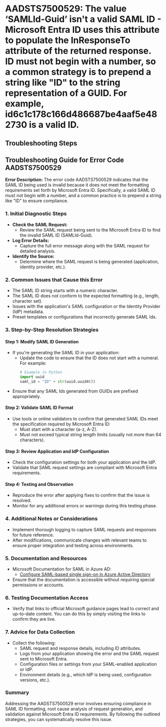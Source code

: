 # AADSTS7500529: The value ‘SAMLId-Guid’ isn't a valid SAML ID - Microsoft Entra ID uses this attribute to populate the InResponseTo attribute of the returned response. ID must not begin with a number, so a common strategy is to prepend a string like "ID" to the string representation of a GUID. For example, id6c1c178c166d486687be4aaf5e482730 is a valid ID.

## Troubleshooting Steps

## Troubleshooting Guide for Error Code AADSTS7500529

**Error Description:** The error code AADSTS7500529 indicates that the SAML ID
being used is invalid because it does not meet the formatting requirements set
forth by Microsoft Entra ID. Specifically, a valid SAML ID must not begin with a
number, and a common practice is to prepend a string like "ID" to ensure
compliance.

### 1. Initial Diagnostic Steps

- **Check the SAML Request:**
  - Review the SAML request being sent to the Microsoft Entra ID to find the
    invalid SAML ID (SAMLId-Guid).
- **Log Error Details:**
  - Capture the full error message along with the SAML request for detailed
    analysis.
- **Identify the Source:**
  - Determine where the SAML request is being generated (application, identity
    provider, etc.).

### 2. Common Issues that Cause this Error

- The SAML ID string starts with a numeric character.
- The SAML ID does not conform to the expected formatting (e.g., length,
  character set).
- Issues with the application's SAML configuration or the Identity Provider
  (IdP) metadata.
- Preset templates or configurations that incorrectly generate SAML Ids.

### 3. Step-by-Step Resolution Strategies

#### Step 1: Modify SAML ID Generation

- If you're generating the SAML ID in your application:
  - Update the code to ensure that the ID does not start with a numeral. For
    example:
    ```python
    # Example in Python
    import uuid
    saml_id = "ID" + str(uuid.uuid4())
    ```
- Ensure that any SAML Ids generated from GUIDs are prefixed appropriately.

#### Step 2: Validate SAML ID Format

- Use tools or online validators to confirm that generated SAML IDs meet the
  specification required by Microsoft Entra ID:
  - Must start with a character (a-z, A-Z).
  - Must not exceed typical string length limits (usually not more than 64
    characters).

#### Step 3: Review Application and IdP Configuration

- Check the configuration settings for both your application and the IdP.
- Validate that SAML request settings are compliant with Microsoft Entra
  requirements.

#### Step 4: Testing and Observation

- Reproduce the error after applying fixes to confirm that the issue is
  resolved.
- Monitor for any additional errors or warnings during this testing phase.

### 4. Additional Notes or Considerations

- Implement thorough logging to capture SAML requests and responses for future
  reference.
- After modifications, communicate changes with relevant teams to ensure proper
  integration and testing across environments.

### 5. Documentation and Resources

- Microsoft Documentation for SAML in Azure AD:
  - [Configure SAML-based single sign-on in Azure Active Directory](https://docs.microsoft.com/en-us/azure/active-directory/develop/active-directory-saml-protocol)
- Ensure that the documentation is accessible without requiring special
  permissions or accounts.

### 6. Testing Documentation Access

- Verify that links to official Microsoft guidance pages lead to correct and
  up-to-date content. You can do this by simply visiting the links to confirm
  they are live.

### 7. Advice for Data Collection

- Collect the following:
  - SAML request and response details, including ID attributes.
  - Logs from your application showing the error and the SAML request sent to
    Microsoft Entra.
  - Configuration files or settings from your SAML-enabled application or IdP.
  - Environment details (e.g., which IdP is being used, configuration versions,
    etc.).

### Summary

Addressing the AADSTS7500529 error involves ensuring compliance in SAML ID
formatting, root cause analysis of request generation, and validation against
Microsoft Entra ID requirements. By following the outlined strategies, you can
systematically resolve this issue.
